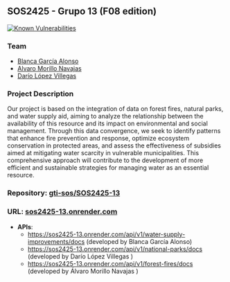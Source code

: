 ## SOS2425 - Grupo 13 (F08 edition)
[![Known Vulnerabilities](https://snyk.io/test/github/darlopvil/SOS2425-13-F08/badge.svg)](https://snyk.io/test/github/darlopvil/SOS2425-13-F08)

 ### Team
 - [Blanca García Alonso](https://github.com/blancagrclns)
 - [Alvaro Morillo Navajas](https://github.com/alvmornav)
 - [Darío López Villegas](https://github.com/darlopvil)
 
 ### Project Description
 Our project is based on the integration of data on forest fires, natural parks, 
 and water supply aid, aiming to analyze the relationship between the availability of this resource
 and its impact on environmental and social management. Through this data convergence, we seek to identify
 patterns that enhance fire prevention and response, optimize ecosystem conservation in protected areas,
 and assess the effectiveness of subsidies aimed at mitigating water scarcity in vulnerable municipalities.
 This comprehensive approach will contribute to the development of more efficient and sustainable strategies for managing water as an essential resource.
 
 ### Repository: [gti-sos/SOS2425-13](https://github.com/gti-sos/SOS2425-13)
 ### URL: [sos2425-13.onrender.com](https://sos2425-13.onrender.com/)
 
 - **APIs**:  
   - https://sos2425-13.onrender.com/api/v1/water-supply-improvements/docs (developed by Blanca García Alonso)
   - https://sos2425-13.onrender.com/api/v1/national-parks/docs (developed by Darío López Villegas )
   - https://sos2425-13.onrender.com/api/v1/forest-fires/docs (developed by Álvaro Morillo Navajas )
 